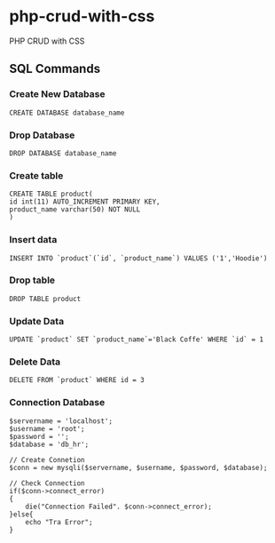 # php-crud-with-css
PHP CRUD with CSS

## SQL Commands

### Create New Database
    CREATE DATABASE database_name

### Drop Database
    DROP DATABASE database_name

### Create table
    CREATE TABLE product(
	id int(11) AUTO_INCREMENT PRIMARY KEY,
    product_name varchar(50) NOT NULL
    )
    
### Insert data
    INSERT INTO `product`(`id`, `product_name`) VALUES ('1','Hoodie')

### Drop table
    DROP TABLE product

### Update Data
    UPDATE `product` SET `product_name`='Black Coffe' WHERE `id` = 1

### Delete Data
    DELETE FROM `product` WHERE id = 3

### Connection Database
    $servername = 'localhost';
    $username = 'root';
    $password = '';
    $database = 'db_hr';

    // Create Connetion
    $conn = new mysqli($servername, $username, $password, $database);

    // Check Connection
    if($conn->connect_error)
    {
        die("Connection Failed". $conn->connect_error);
    }else{
        echo "Tra Error";
    }
   